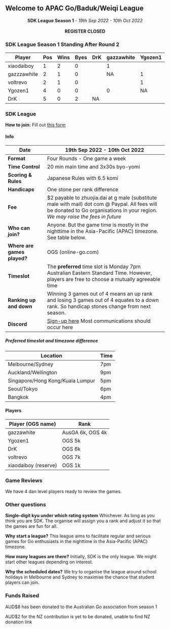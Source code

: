 
## Welcome to APAC Go/Baduk/Weiqi League

<center><b>SDK League Season 1</b> - <i>19th Sep 2022 - 10th Oct 2022</i></center>
<br>
<center><b>REGISTER CLOSED</b></center>

### SDK League Season 1 Standing After Round 2

| Player      | Pos | Wins | Byes | DrK | gazzawhite | Ygozen1 | voltrevo | xiaodaiboy |
|-------------|-----|------|------|-----|------------|---------|----------|------------|
| xiaodaiboy  | 1   | 2    | 0    |     | 1          |         | 1        | NA         |
| gazzzawhite | 2   | 1    | 0    |     | NA         | 1       |          | 0          |
| voltrevo    | 2   | 1    | 0    |     |            | 1       | NA       | 0          |
| Ygozen1     | 4   | 0    | 0    |     | 0          | NA      | 0        |            |
| DrK         | 5   | 0    | 2    | NA  |            |         |          |            |
 

### SDK League

**How to join:** Fill out [this form](https://docs.google.com/forms/d/17Z6Qh5vFtyFeXNEPLb0Pdq48i8grgW7xfS6R7NuWoMI/viewform?edit_requested=true)

#### Info

| Date | 19th Sep 2022 - 10th Oct 2022 |
| -- | -- |
| **Format** | Four Rounds - One game a week
| **Time Control** | 20 min main time and 3x30s byo-yomi |
| **Scoring & Rules** | Japanese Rules with 6.5 komi |
| **Handicaps** |  One stone per rank difference |
| **Fee** | $2 payable to zhuojia.dai at g male (substitute male with mail) dot com @ Paypal. All fees will be donated to Go organisations in your region.  *We may raise the fees in future* |
| **Who can join?** | Anyone. But the game time is mostly in the nighttime in the Asia-Pacific (APAC) timezone. See table below. |
| **Where are games played?** | OGS (online-go.com) |
| **Timeslot** | The **preferred** time slot is Monday 7pm Australian Eastern Standard Time. However, players are free to choose a mutually agreeable time |
| **Ranking up and down** | Winning 3 games out of 4 means an up rank and losing 3 games out of 4 equates to a down rank. So handicap stones change from next season. |
| **Discord** | [Sign-up here](https://discord.gg/Hza6G3eS9T) Most communications should occur here |

#####  Preferred timeslot and timezone difference

| Location | Time |
| -- | -- |
| Melbourne/Sydney | 7pm |
| Auckland/Wellington | 9pm |
| Singapore/Hong Kong/Kuala Lumpur | 5pm |
| Seoul/Tokyo | 6pm |
| Bangkok | 4pm |

#### Players

| Player (OGS name) | Rank |
| -- | -- |
| gazzawhite | AusGA 6k, OGS 4k |
| Ygozen1 | OGS 5k |
| DrK | OGS 6k |
| voltrevo | OGS 7k |
| xiaodaiboy (reserve) | OGS 1k |
  

### Game Reviews

We have 4 dan level players ready to review the games.

### Other questions

**Single-digit kyu under which rating system**
Whichever. As long as you think you are SDK. The organise will assign you a rank and adjust it so that the games are fun for all.

**Why start a league?**
This league aims to facilitate regular and serious games for Go enthusiasts in the nighttime in the Asia-Pacific (APAC) timezone. 

**How many leagues are there?**
Initially, SDK is the only league. We might start other leagues depending on interest.


**Why the scheduled dates?**
We try to organise the league around school holidays in Melbourne and Sydney to maximise the chance that student players can join.

### Funds Raised

AUD$8 has been donated to the Australian Go association from season 1

AUD$2 for the NZ contribution is yet to be donated, unable to find NZ donation link
